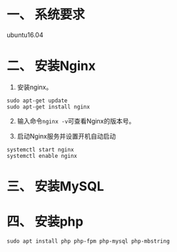 # 一、 系统要求
ubuntu16.04  

# 二、 安装Nginx
1. 安装nginx。  
```
sudo apt-get update
sudo apt-get install nginx
```

2. 输入命令`nginx -v`可查看Nginx的版本号。  

3. 启动Nginx服务并设置开机自动启动
```
systemctl start nginx
systemctl enable nginx
```

# 三、 安装MySQL

# 四、 安装php
```
sudo apt install php php-fpm php-mysql php-mbstring
```
